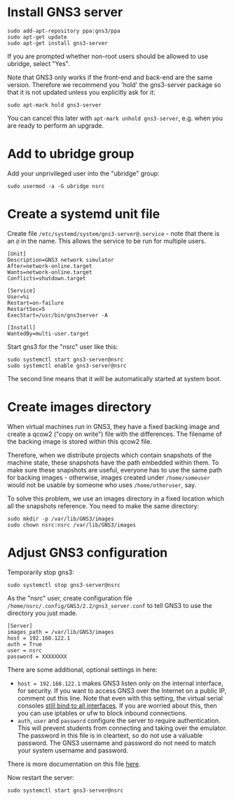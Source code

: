# Install GNS3 server

```shell
sudo add-apt-repository ppa:gns3/ppa
sudo apt-get update
sudo apt-get install gns3-server
```

If you are prompted whether non-root users should be allowed to use
ubridge, select "Yes".

Note that GNS3 only works if the front-end and back-end are the same
version.  Therefore we recommend you 'hold' the gns3-server package so
that it is not updated unless you explicitly ask for it:

```shell
sudo apt-mark hold gns3-server
```

You can cancel this later with `apt-mark unhold gns3-server`, e.g. when you
are ready to perform an upgrade.

# Add to ubridge group

Add your unprivileged user into the "ubridge" group:

```shell
sudo usermod -a -G ubridge nsrc
```

# Create a systemd unit file

Create file `/etc/systemd/system/gns3-server@.service` - note that there is
an `@` in the name.  This allows the service to be run for multiple users.

```
[Unit]
Description=GNS3 network simulator
After=network-online.target
Wants=network-online.target
Conflicts=shutdown.target

[Service]
User=%i
Restart=on-failure
RestartSec=5
ExecStart=/usr/bin/gns3server -A

[Install]
WantedBy=multi-user.target
```

Start gns3 for the "nsrc" user like this:

```shell
sudo systemctl start gns3-server@nsrc
sudo systemctl enable gns3-server@nsrc
```

The second line means that it will be automatically started at system boot.

# Create images directory

When virtual machines run in GNS3, they have a fixed backing image and
create a qcow2 ("copy on write") file with the differences.  The filename of
the backing image is stored within this qcow2 file.

Therefore, when we distribute projects which contain snapshots of the
machine state, these snapshots have the path embedded within them.  To make
sure these snapshots are useful, everyone has to use the same path for
backing images - otherwise, images created under `/home/someuser` would not
be usable by someone who uses `/home/otheruser`, say.

To solve this problem, we use an images directory in a fixed location which
all the snapshots reference.  You need to make the same directory:

```
sudo mkdir -p /var/lib/GNS3/images
sudo chown nsrc:nsrc /var/lib/GNS3/images
```

# Adjust GNS3 configuration

Temporarily stop gns3:

```shell
sudo systemctl stop gns3-server@nsrc
```

As the "nsrc" user, create configuration file
`/home/nsrc/.config/GNS3/2.2/gns3_server.conf` to tell GNS3 to use
the directory you just made.

```
[Server]
images_path = /var/lib/GNS3/images
host = 192.168.122.1
auth = True
user = nsrc
password = XXXXXXXX
```

There are some additional, optional settings in here:

* `host = 192.168.122.1` makes GNS3 listen only on the internal interface,
  for security.  If you want to access GNS3 over the Internet on a public
  IP, comment out this line.  Note that even with this setting, the virtual
  serial consoles
  [still bind to all interfaces](https://github.com/GNS3/gns3-server/issues/1667).
  If you are worried about this, then you can use iptables or ufw to
  block inbound connections.
* `auth`, `user` and `password` configure the server to require
  authentication.  This will prevent students from connecting and taking
  over the emulator.  The password in this file is in cleartext, so do not
  use a valuable password.  The GNS3 username and password do not need to
  match your system username and password.

There is more documentation on this file
[here](https://docs.gns3.com/1f6uXq05vukccKdMCHhdki5MXFhV8vcwuGwiRvXMQvM0/index.html).

Now restart the server:

```shell
sudo systemctl start gns3-server@nsrc
```
